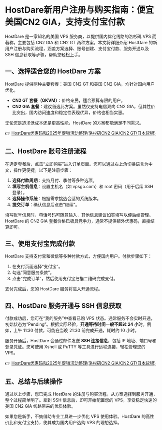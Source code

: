 # HostDare新用户注册与购买指南：便宜美国CN2 GIA，支持支付宝付款

HostDare 是一家知名的美国 VPS 服务商，以提供国内优化线路的洛杉矶 VPS 而著称，主要包括 CN2 GIA 和 CN2 GT 两种方案。本文将详细介绍 HostDare 的新用户注册与购买流程，涵盖方案选择、账号创建、支付宝付款、服务开通以及 SSH 信息获取等步骤，帮助您轻松上手。

## 一、选择适合您的 HostDare 方案

HostDare 提供两种主要套餐：美国 CN2 GT 和美国 CN2 GIA，均针对国内用户优化。

- **CN2 GT 套餐（QKVM）**：价格亲民，适合预算有限的用户。
- **CN2 GIA 套餐**：建议首选此方案。虽然仅支持电信双向 CN2 GIA，但其性价比突出，国内访问速度和稳定性表现优异，价格也相当实惠。

无论您是追求低成本还是更高性能，HostDare 的方案都能满足不同需求。

👉 [HostDare优惠码和2025年促销活动整理(洛杉矶CN2 GIA/CN2 GT/日本软银)](https://bit.ly/hostdare)

## 二、HostDare 账号注册流程

在选定套餐后，点击“立即购买”进入订单页面。您可以通过右上角切换语言为中文，操作更便捷。以下是注册步骤：

1. **选择付款周期**：支持月付、季付等多种选项。
2. **填写主机信息**：设置主机名（如 vpsgo.com）和 root 密码（用于后续 SSH 登录）。
3. **选择操作系统**：根据需求挑选合适的系统版本。
4. **提交订单**：确认信息后点击“继续”。

填写账号信息时，电话号码可随意输入，其他信息建议如实填写以便后续管理。HostDare 的 CN2 GIA 套餐价格已极具竞争力，通常不提供额外优惠码，直接结算即可。

## 三、使用支付宝完成付款

HostDare 支持支付宝和微信等多种付款方式，方便国内用户。付款步骤如下：

1. 在支付页面选择“支付宝”。
2. 勾选“同意服务条款”。
3. 点击“完成订单”，然后使用支付宝扫描二维码完成支付。

支付完成后，您的 HostDare 服务将进入开通流程。

## 四、HostDare 服务开通与 SSH 信息获取

付款成功后，您可在“我的服务”中查看已购 VPS 状态。通常服务不会实时开通，初始状态为“Pending”。根据实际经验，**开通等待时间一般不超过 24 小时**。例如，上午 11:30 付款，可能在当晚 21:30 前完成开通，耗时约 10 小时。

服务开通后，HostDare 会通过邮件发送 **SSH 连接信息**，包括 IP 地址、端口号和登录凭证。您可使用 Xshell 或 PuTTY 等工具进行远程连接，轻松管理您的 VPS。

👉 [HostDare优惠码和2025年促销活动整理(洛杉矶CN2 GIA/CN2 GT/日本软银)](https://bit.ly/hostdare)

## 五、总结与后续操作

通过以上步骤，您已完成 HostDare 的注册与购买流程。从方案选择到服务开通，整个过程简单明了。拿到 SSH 信息后，即可开始配置您的 VPS，享受稳定快速的美国 CN2 GIA 线路带来的优质体验。

如果您是新手，不妨借助专业工具进一步优化 VPS 使用体验。HostDare 的高性价比和支付宝支持，使其成为国内用户选购 VPS 的理想选择。